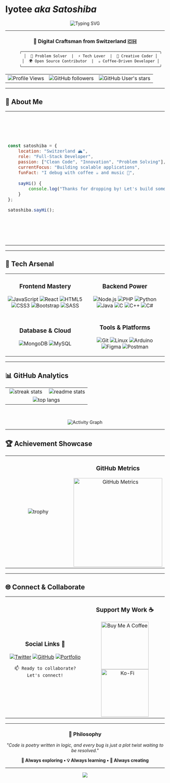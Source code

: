 #  **Iyotee** *aka* *Satoshiba* 

<div align="center">

![Typing SVG](https://readme-typing-svg.herokuapp.com/?color=00D9FF&size=35&center=true&vCenter=true&width=800&lines=Swiss+Developer+%7C+Creative+Coder;Full-Stack+Enthusiast;Open+Source+Contributor;Always+Learning+New+Tech!)

</div>

---

<div align="center">

### 🎯 **Digital Craftsman from Switzerland** 🇨🇭

```ascii
     ╭─────────────────────────────────────────────────────────────╮
     │  🧠 Problem Solver  |  ⚡ Tech Lover  |  🎨 Creative Coder │
     │  🌍 Open Source Contributor  |  ☕ Coffee-Driven Developer │
     ╰─────────────────────────────────────────────────────────────╯
```

<table>
<tr>
<td align="center">
<img src="https://komarev.com/ghpvc/?username=iyotee&label=Visitors&color=blueviolet&style=for-the-badge" alt="Profile Views"/>
</td>
<td align="center">
<img src="https://img.shields.io/github/followers/iyotee?label=Followers&style=for-the-badge&color=blue&logo=github" alt="GitHub followers"/>
</td>
<td align="center">
<img src="https://img.shields.io/github/stars/iyotee?label=Stars&style=for-the-badge&color=red&logo=github" alt="GitHub User's stars"/>
</td>
</tr>
</table>

</div>

---

## 🌟 **About Me**

<table>
<tr>
<td width="50%">

```javascript
const satoshiba = {
    location: "Switzerland 🏔️",
    role: "Full-Stack Developer",
    passion: ["Clean Code", "Innovation", "Problem Solving"],
    currentFocus: "Building scalable applications",
    funFact: "I debug with coffee ☕ and music 🎵",
    
    sayHi() {
        console.log("Thanks for dropping by! Let's build something amazing together 🚀");
    }
};

satoshiba.sayHi();
```

</td>
<td width="50%" align="center">

### **Quick Facts** ⚡

- 💼 **Role**: Full-Stack Developer
- 🎯 **Focus**: Scalable Applications
- 🌱 **Learning**: Enjoying life 
- 🎵 **Vibe**: Code + Coffee + 🌱 
- 🚀 **Goal**: Build amazing things 

</td>
</tr>
</table>

---

## 💫 **Tech Arsenal**

<div align="center">

<table>
<tr>
<td width="50%" align="center">

### **Frontend Mastery** 
![JavaScript](https://img.shields.io/badge/JavaScript-F7DF1E?style=for-the-badge&logo=javascript&logoColor=black)
![React](https://img.shields.io/badge/React-20232A?style=for-the-badge&logo=react&logoColor=61DAFB)
![HTML5](https://img.shields.io/badge/HTML5-E34F26?style=for-the-badge&logo=html5&logoColor=white)
![CSS3](https://img.shields.io/badge/CSS3-1572B6?style=for-the-badge&logo=css3&logoColor=white)
![Bootstrap](https://img.shields.io/badge/Bootstrap-563D7C?style=for-the-badge&logo=bootstrap&logoColor=white)
![SASS](https://img.shields.io/badge/SASS-hotpink.svg?style=for-the-badge&logo=SASS&logoColor=white)

</td>
<td width="50%" align="center">

### **Backend Power**
![Node.js](https://img.shields.io/badge/Node.js-43853D?style=for-the-badge&logo=node.js&logoColor=white)
![PHP](https://img.shields.io/badge/PHP-777BB4?style=for-the-badge&logo=php&logoColor=white)
![Python](https://img.shields.io/badge/Python-3776AB?style=for-the-badge&logo=python&logoColor=white)
![Java](https://img.shields.io/badge/Java-ED8B00?style=for-the-badge&logo=openjdk&logoColor=white)
![C](https://img.shields.io/badge/C-00599C?style=for-the-badge&logo=c&logoColor=white)
![C++](https://img.shields.io/badge/C%2B%2B-00599C?style=for-the-badge&logo=c%2B%2B&logoColor=white)
![C#](https://img.shields.io/badge/C%23-239120?style=for-the-badge&logo=c-sharp&logoColor=white)

</td>
</tr>
<tr>
<td width="50%" align="center">

### **Database & Cloud**
![MongoDB](https://img.shields.io/badge/MongoDB-4EA94B?style=for-the-badge&logo=mongodb&logoColor=white)
![MySQL](https://img.shields.io/badge/MySQL-00000F?style=for-the-badge&logo=mysql&logoColor=white)

</td>
<td width="50%" align="center">

### **Tools & Platforms**
![Git](https://img.shields.io/badge/Git-F05032?style=for-the-badge&logo=git&logoColor=white)
![Linux](https://img.shields.io/badge/Linux-FCC624?style=for-the-badge&logo=linux&logoColor=black)
![Arduino](https://img.shields.io/badge/Arduino-00979D?style=for-the-badge&logo=Arduino&logoColor=white)
![Figma](https://img.shields.io/badge/Figma-F24E1E?style=for-the-badge&logo=figma&logoColor=white)
![Postman](https://img.shields.io/badge/Postman-FF6C37?style=for-the-badge&logo=postman&logoColor=white)

</td>
</tr>
</table>

</div>

---

## 📊 **GitHub Analytics**

<div align="center">

<table>
<tr>
<td width="50%" align="center">
<img src="https://github-readme-streak-stats-salesp07.vercel.app/?user=iyotee&count_private=true&theme=react&border_radius=10" alt="streak stats"/>
</td>
<td width="50%" align="center">
<img src="https://github-readme-stats-salesp07.vercel.app/api?username=iyotee&count_private=true&show_icons=true&theme=react&rank_icon=github&border_radius=10" alt="readme stats" />
</td>
</tr>
<tr>
<td colspan="2" align="center">
<img src="https://github-readme-stats-salesp07.vercel.app/api/top-langs/?username=iyotee&hide=HTML&langs_count=8&layout=compact&theme=react&border_radius=10&size_weight=0.5&count_weight=0.5&exclude_repo=github-readme-stats" alt="top langs" />
</td>
</tr>
</table>

<br/>

![Activity Graph](https://github-readme-activity-graph.vercel.app/graph?username=iyotee&custom_title=Iyotee's%20GitHub%20Activity%20Graph&bg_color=0D1117&color=7c3aed&line=7c3aed&point=7c3aed&area_color=FFFFFF&title_color=FFFFFF&area=true)

</div>

---

## 🏆 **Achievement Showcase**

<div align="center">

<table>
<tr>
<td width="70%" align="center">

![trophy](https://github-profile-trophy.vercel.app/?username=iyotee&theme=radical&no-frame=false&no-bg=false&margin-w=4&column=4&row=2)

</td>
<td width="30%" align="center">

### **GitHub Metrics**
<img src="https://metrics.lecoq.io/iyotee?template=classic&config.timezone=Europe%2FZurich" alt="GitHub Metrics" width="280"/>

</td>
</tr>
</table>

</div>

---

## 🌐 **Connect & Collaborate**

<div align="center">

<table>
<tr>
<td width="50%" align="center">

### **Social Links** 🔗
[![Twitter](https://img.shields.io/badge/Twitter-1DA1F2?style=for-the-badge&logo=twitter&logoColor=white)](https://twitter.com/deejaypeelozan)
[![GitHub](https://img.shields.io/badge/GitHub-100000?style=for-the-badge&logo=github&logoColor=white)](https://github.com/iyotee)
[![Portfolio](https://img.shields.io/badge/Portfolio-FF5722?style=for-the-badge&logo=todoist&logoColor=white)](https://github.com/iyotee?tab=repositories)

```
📫 Ready to collaborate? Let's connect!
```

</td>
<td width="50%" align="center">

### **Support My Work** ☕

<a href="https://www.buymeacoffee.com/Zcnxsnw3vW" target="_blank">
<img src="https://cdn.buymeacoffee.com/buttons/v2/default-red.png" alt="Buy Me A Coffee" width="150" >
</a>

<a href="https://ko-fi.com/satoshiba" target="_blank">
<img src="https://cdn.ko-fi.com/cdn/kofi3.png?v=3" alt="Ko-Fi" width="150">
</a>

</td>
</tr>
</table>

</div>

---

<div align="center">

### 💭 **Philosophy**

*"Code is poetry written in logic, and every bug is just a plot twist waiting to be resolved."*

**🚀 Always exploring • 💡 Always learning • 🌟 Always creating**

---

<img src="https://capsule-render.vercel.app/api?type=waving&color=gradient&height=100&section=footer&width=100%"/>

</div>

